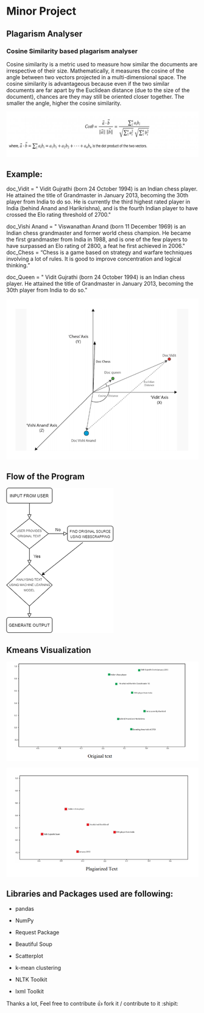 # Minor Project

## Plagarism Analyser 

### Cosine Similarity based plagarism analyser 

Cosine similarity is a metric used to measure how similar the documents
are irrespective of their size. Mathematically, it measures the cosine of the
angle between two vectors projected in a multi-dimensional space. The
cosine similarity is advantageous because even if the two similar
documents are far apart by the Euclidean distance (due to the size of the
document), chances are they may still be oriented closer together. The
smaller the angle, higher the cosine similarity.






![](https://github.com/Dhyani01/Plagiarism-Analyzer/blob/main/myfolder/Cosine_Formula.png?raw=true)

## Example:

doc_Vidit = " Vidit Gujrathi (born 24 October 1994) is an
Indian chess player. He attained the title of Grandmaster in January
2013, becoming the 30th player from India to do so. He is currently
the third highest rated player in India (behind Anand and
Harikrishna), and is the fourth Indian player to have crossed the Elo
rating threshold of 2700."


doc_Vishi Anand = " Viswanathan Anand (born 11 December 1969) is
an Indian chess grandmaster and former world chess champion. He
became the first grandmaster from India in 1988, and is one of the few
players to have surpassed an Elo rating of 2800, a feat he first
achieved in 2006."
doc_Chess = “Chess is a game based on strategy and warfare
techniques involving a lot of rules. It is good to improve concentration
and logical thinking.”



doc_Queen = " Vidit Gujrathi (born 24 October 1994) is an
Indian chess player. He attained the title of Grandmaster in January
2013, becoming the 30th player from India to do so."





![](https://github.com/Dhyani01/Plagiarism-Analyzer/blob/main/myfolder/Vector_Display.png?raw=true)

## Flow of the Program

![](https://github.com/Dhyani01/Plagiarism-Analyzer/blob/main/myfolder/flow.png?raw=true)
## Kmeans Visualization


![](https://github.com/Dhyani01/Plagiarism-Analyzer/blob/main/myfolder/Orignal.png?raw=true)

![](https://github.com/Dhyani01/Plagiarism-Analyzer/blob/main/myfolder/Duplicate.png?raw=true)

## Libraries and Packages used are following:
- pandas

- NumPy

- Request Package

- Beautiful Soup

- Scatterplot

- k-mean clustering

- NLTK Toolkit

- lxml Toolkit



 Thanks a lot, Feel free to contribute :+1: fork it / contribute to it :shipit:
